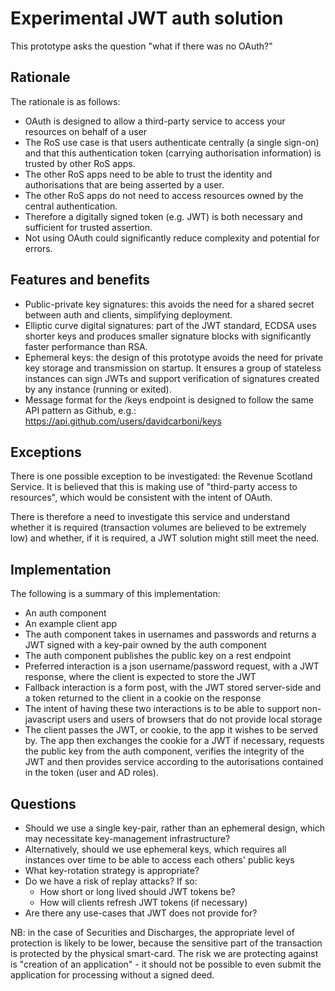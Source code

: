 # Experimental JWT auth solution

This prototype asks the question "what if there was no OAuth?"

## Rationale

The rationale is as follows:
 * OAuth is designed to allow a third-party service to access your resources on behalf of a user
 * The RoS use case is that users authenticate centrally (a single sign-on) and that this authentication token 
   (carrying authorisation information) is trusted by other RoS apps.
 * The other RoS apps need to be able to trust the identity and authorisations that are being asserted by a user.
 * The other RoS apps do not need to access resources owned by the central authentication.
 * Therefore a digitally signed token (e.g. JWT) is both necessary and sufficient for trusted assertion.
 * Not using OAuth could significantly reduce complexity and potential for errors.

## Features and benefits

 * Public-private key signatures: this avoids the need for a shared secret between auth and clients, simplifying deployment.
 * Elliptic curve digital signatures: part of the JWT standard, ECDSA uses shorter keys and produces smaller signature blocks with significantly faster performance than RSA.
 * Ephemeral keys: the design of this prototype avoids the need for private key storage and transmission on startup. It ensures a group of stateless instances can sign JWTs and support verification of signatures created by any instance (running or exited).
 * Message format for the /keys endpoint is designed to follow the same API pattern as Github, e.g.: https://api.github.com/users/davidcarboni/keys

## Exceptions

There is one possible exception to be investigated: the Revenue Scotland Service. It is believed that this is making use of "third-party access to resources", which would be consistent with the intent of OAuth.

There is therefore a need to investigate this service and understand whether it is required (transaction volumes are believed to be extremely low) and whether, if it is required, a JWT solution might still meet the need.

## Implementation

The following is a summary of this implementation:

 * An auth component 
 * An example client app
 * The auth component takes in usernames and passwords and returns a JWT signed with a key-pair owned by the auth component
 * The auth component publishes the public key on a rest endpoint
 * Preferred interaction is a json username/password request, with a JWT response, where the client is expected to store the JWT
 * Fallback interaction is a form post, with the JWT stored server-side and a token returned to the client in a cookie on the response
 * The intent of having these two interactions is to be able to support non-javascript users and users of browsers that do not provide local storage
 * The client passes the JWT, or cookie, to the app it wishes to be served by. 
   The app then exchanges the cookie for a JWT if necessary, requests the public key from the auth component, 
   verifies the integrity of the JWT and then provides service according to the autorisations contained in the token (user and AD roles).

## Questions

 * Should we use a single key-pair, rather than an ephemeral design, which may necessitate key-management infrastructure?
 * Alternatively, should we use ephemeral keys, which requires all instances over time to be able to access each others' public keys
 * What key-rotation strategy is appropriate?
 * Do we have a risk of replay attacks? If so:
   * How short or long lived should JWT tokens be?
   * How will clients refresh JWT tokens (if necessary)
 * Are there any use-cases that JWT does not provide for?

NB: in the case of Securities and Discharges, the appropriate level of protection is likely to be lower, 
because the sensitive part of the transaction is protected by the physical smart-card. 
The risk we are protecting against is "creation of an application" - 
it should not be possible to even submit the application for processing without a signed deed. 

